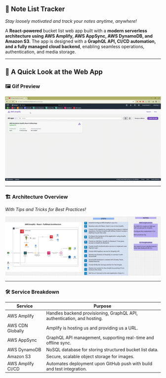 ## 🎯 Note List Tracker

*Stay loosely motivated and track your notes anytime, anywhere!*

A **React-powered** bucket list web app built with a **modern serverless architecture using AWS Amplify, AWS AppSync, AWS DynamoDB, and Amazon S3**. The app is designed with a **GraphQL API, CI/CD automation, and a fully managed cloud backend**, enabling seamless operations, authentication, and media storage.

---

## 📝 A Quick Look at the Web App

### 🖼️ Gif Preview

![Amplify Demo](SimulationVideo/Amplify-React-FullStack.gif)

---

### 🏗️ Architecture Overview  
*With Tips and Tricks for Best Practices!*

![Architecture Overview](Architecture/Architecture.jpeg)

---

### 🛠 Service Breakdown

| Service             | Purpose                                                                 |
|---------------------|-------------------------------------------------------------------------|
| AWS Amplify         | Handles backend provisioning, GraphQL API, authentication, and hosting. |
| AWS CDN Globally    | Amplify is hosting us and providing us a URL.                           |
| AWS AppSync         | GraphQL API management, supporting real-time and offline sync.          |
| AWS DynamoDB        | NoSQL database for storing structured bucket list data.                 |
| Amazon S3           | Secure, scalable object storage for images.                             |
| AWS Amplify CI/CD   | Automates deployment upon GitHub push with build and test integration.  |
